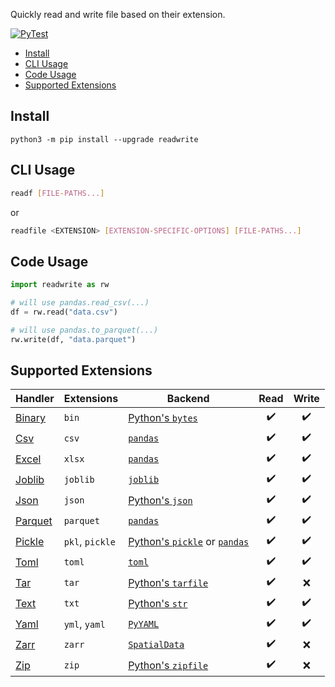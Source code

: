 Quickly read and write file based on their extension.

[![PyTest](https://github.com/crunchdao/readwrite/actions/workflows/pytest.yml/badge.svg)](https://github.com/crunchdao/readwrite/actions/workflows/pytest.yml)

- [Install](#install)
- [CLI Usage](#cli-usage)
- [Code Usage](#code-usage)
- [Supported Extensions](#supported-extensions)

## Install

```
python3 -m pip install --upgrade readwrite
```

## CLI Usage

```bash
readf [FILE-PATHS...]
```

or

```bash
readfile <EXTENSION> [EXTENSION-SPECIFIC-OPTIONS] [FILE-PATHS...]
```

## Code Usage

```python
import readwrite as rw

# will use pandas.read_csv(...)
df = rw.read("data.csv")

# will use pandas.to_parquet(...)
rw.write(df, "data.parquet")
```

## Supported Extensions

| Handler | Extensions | Backend | Read | Write |
| --- | --- | --- |:---:|:---:|
| [Binary](./readwrite/handlers/binary.py) | `bin` | [Python's `bytes`](https://docs.python.org/3/library/stdtypes.html#bytes) | :heavy_check_mark: | :heavy_check_mark: |
| [Csv](./readwrite/handlers/csv.py) | `csv` | [`pandas`](https://pandas.pydata.org/) | :heavy_check_mark: | :heavy_check_mark: |
| [Excel](./readwrite/handlers/excel.py) | `xlsx` | [`pandas`](https://pandas.pydata.org/) | :heavy_check_mark: | :heavy_check_mark: |
| [Joblib](./readwrite/handlers/joblib.py) | `joblib` | [`joblib`](https://joblib.readthedocs.io/) | :heavy_check_mark: | :heavy_check_mark: |
| [Json](./readwrite/handlers/json.py) | `json` | [Python's `json`](https://docs.python.org/3/library/json.html) | :heavy_check_mark: | :heavy_check_mark: |
| [Parquet](./readwrite/handlers/parquet.py) | `parquet` | [`pandas`](https://pandas.pydata.org/) | :heavy_check_mark: | :heavy_check_mark: |
| [Pickle](./readwrite/handlers/pickle.py) | `pkl`, `pickle` | [Python's `pickle`](https://docs.python.org/3/library/pickle.html) or [`pandas`](https://pandas.pydata.org/) | :heavy_check_mark: | :heavy_check_mark: |
| [Toml](./readwrite/handlers/toml.py) | `toml` | [`toml`](https://pypi.org/project/toml/) | :heavy_check_mark: | :heavy_check_mark: |
| [Tar](./readwrite/handlers/tar.py) | `tar` | [Python's `tarfile`](https://docs.python.org/3/library/tarfile.html) | :heavy_check_mark: | :x: |
| [Text](./readwrite/handlers/text.py) | `txt` | [Python's `str`](https://docs.python.org/3/library/stdtypes.html#str) | :heavy_check_mark: | :heavy_check_mark: |
| [Yaml](./readwrite/handlers/yaml.py) | `yml`, `yaml` | [`PyYAML`](https://pyyaml.org/) | :heavy_check_mark: | :heavy_check_mark: |
| [Zarr](./readwrite/handlers/zarr.py) | `zarr` | [`SpatialData`](https://spatialdata.scverse.org/en/stable/) | :heavy_check_mark: | :x: |
| [Zip](./readwrite/handlers/zip.py) | `zip` | [Python's `zipfile`](https://docs.python.org/3/library/zipfile.html) | :heavy_check_mark: | :x: |
